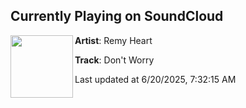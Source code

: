 ## Currently Playing on SoundCloud

[<img align="left" width="100" src="https://i1.sndcdn.com/artworks-CXDPdUUQalbuZDAm-eSFUxA-t500x500.jpg">](https://soundcloud.com/remyheartmusic/dont-worry)

**Artist**: Remy Heart 

**Track**: Don't Worry

Last updated at 6/20/2025, 7:32:15 AM
